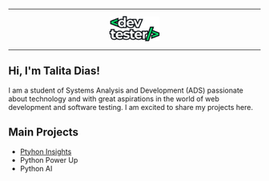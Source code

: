 
***

<p align="center">
 <img width="20%" src="logo.png" alt="Github Readme Stats"/>
</p>

***

## Hi, I'm Talita Dias!

<p>I am a student of Systems Analysis and Development (ADS) passionate about technology and with great aspirations in the world of web development and software testing. I am excited to share my projects here.</p>

## Main Projects

- <a href='[github.com/talitasdias/Python-Insights](https://github.com/talitasdias/Python-Insights)'>Ptyhon Insights</a>
- Python Power Up
- Python AI
